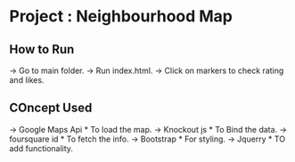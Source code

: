  Project : Neighbourhood Map
=============================

## How to Run

-> Go to main folder.
-> Run index.html.
-> Click on markers to check rating and likes.

## COncept Used

-> Google Maps Api
	* To load the map.
-> Knockout js
	* To Bind the data.
-> foursquare id
	* To fetch the info.
-> Bootstrap
	* For styling.
-> Jquerry
	* TO add functionality.

